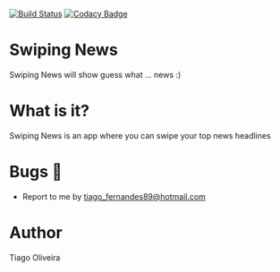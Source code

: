 [![Build Status](https://travis-ci.org/issuran/SwipingNews.svg?branch=master)](https://travis-ci.org/issuran/SwipingNews)
[![Codacy Badge](https://api.codacy.com/project/badge/Grade/db2e9dfb1e904d0883a5b6db90ce0d24)](https://www.codacy.com/manual/tiago_fernandes89/SwipingNews?utm_source=github.com&amp;utm_medium=referral&amp;utm_content=issuran/SwipingNews&amp;utm_campaign=Badge_Grade)

# Swiping News
Swiping News will show guess what ... news :)

# What is it?
Swiping News is an app where you can swipe your top news headlines

# Bugs :bug:
- Report to me by tiago_fernandes89@hotmail.com

# Author
Tiago Oliveira

